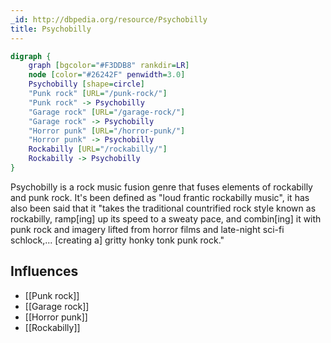 ```yaml
---
_id: http://dbpedia.org/resource/Psychobilly
title: Psychobilly
---
```


```dot
digraph {
	graph [bgcolor="#F3DDB8" rankdir=LR]
	node [color="#26242F" penwidth=3.0]
	Psychobilly [shape=circle]
	"Punk rock" [URL="/punk-rock/"]
	"Punk rock" -> Psychobilly
	"Garage rock" [URL="/garage-rock/"]
	"Garage rock" -> Psychobilly
	"Horror punk" [URL="/horror-punk/"]
	"Horror punk" -> Psychobilly
	Rockabilly [URL="/rockabilly/"]
	Rockabilly -> Psychobilly
}
```

Psychobilly is a rock music fusion genre that fuses elements of rockabilly and punk rock. It's been defined as "loud frantic rockabilly music", it has also been said that it "takes the traditional countrified rock style known as rockabilly, ramp[ing] up its speed to a sweaty pace, and combin[ing] it with punk rock and imagery lifted from horror films and late-night sci-fi schlock,... [creating a] gritty honky tonk punk rock."

## Influences

- [[Punk rock]]
- [[Garage rock]]
- [[Horror punk]]
- [[Rockabilly]]
